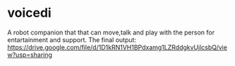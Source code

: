 # voicedi
A robot companion that that can move,talk and play with the person for entartainment and support.
The final output: https://drive.google.com/file/d/1D1kRN1VH1BPdxamg1LZRddgkvUjlcsbQ/view?usp=sharing
